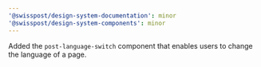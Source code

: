 ```yaml
---
'@swisspost/design-system-documentation': minor
'@swisspost/design-system-components': minor
---
```


Added the `post-language-switch` component that enables users to change the language of a page.
